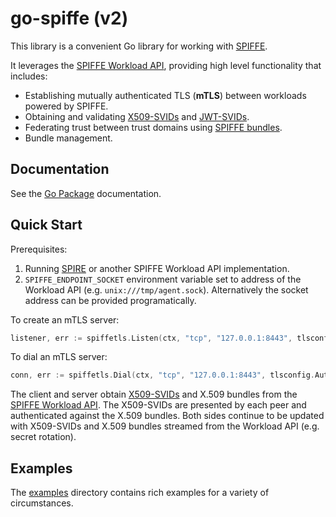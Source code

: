 #  go-spiffe (v2)

This library is a convenient Go library for working with [SPIFFE](https://spiffe.io/).

It leverages the [SPIFFE Workload API](https://github.com/spiffe/spiffe/blob/main/standards/SPIFFE_Workload_API.md), providing high level functionality that includes:
* Establishing mutually authenticated TLS (__mTLS__) between workloads powered by SPIFFE.
* Obtaining and validating [X509-SVIDs](https://github.com/spiffe/spiffe/blob/main/standards/X509-SVID.md) and [JWT-SVIDs](https://github.com/spiffe/spiffe/blob/main/standards/JWT-SVID.md).
* Federating trust between trust domains using [SPIFFE bundles](https://github.com/spiffe/spiffe/blob/main/standards/SPIFFE_Trust_Domain_and_Bundle.md#3-spiffe-bundles).
* Bundle management.

## Documentation

See the [Go Package](https://pkg.go.dev/github.com/spiffe/go-spiffe/v2) documentation.

## Quick Start

Prerequisites:
1. Running [SPIRE](https://spiffe.io/spire/) or another SPIFFE Workload API
   implementation.
2. `SPIFFE_ENDPOINT_SOCKET` environment variable set to address of the Workload
   API (e.g. `unix:///tmp/agent.sock`). Alternatively the socket address can be
   provided programatically.

To create an mTLS server:

```go
listener, err := spiffetls.Listen(ctx, "tcp", "127.0.0.1:8443", tlsconfig.AuthorizeAny())
```

To dial an mTLS server:

```go
conn, err := spiffetls.Dial(ctx, "tcp", "127.0.0.1:8443", tlsconfig.AuthorizeAny())
```

The client and server obtain
[X509-SVIDs](https://github.com/spiffe/spiffe/blob/main/standards/X509-SVID.md)
and X.509 bundles from the [SPIFFE Workload
API](https://github.com/spiffe/spiffe/blob/main/standards/SPIFFE_Workload_API.md).
The X509-SVIDs are presented by each peer and authenticated against the X.509
bundles. Both sides continue to be updated with X509-SVIDs and X.509 bundles
streamed from the Workload API (e.g. secret rotation).

## Examples

The [examples](./v2/examples) directory contains rich examples for a variety of circumstances.
